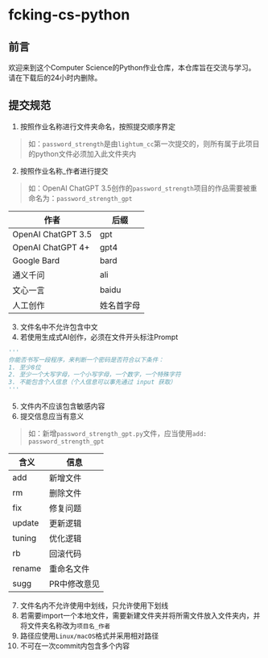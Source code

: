 # fcking-cs-python

## 前言

欢迎来到这个Computer Science的Python作业仓库，本仓库旨在交流与学习。请在下载后的24小时内删除。

## 提交规范

1. 按照作业名称进行文件夹命名，按照提交顺序界定

> 如：`password_strength`是由`lightum_cc`第一次提交的，则所有属于此项目的python文件必须加入此文件夹内

2. 按照作业名称_作者进行提交

> 如：OpenAI ChatGPT 3.5创作的`password_strength`项目的作品需要被重命名为：`password_strength_gpt`

| 作者               | 后缀       |
| ------------------ | ---------- |
| OpenAI ChatGPT 3.5 | gpt        |
| OpenAI ChatGPT 4+  | gpt4       |
| Google Bard        | bard       |
| 通义千问           | ali        |
| 文心一言           | baidu      |
| 人工创作           | 姓名首字母 |

3. 文件名中不允许包含中文
4. 若使用生成式AI创作，必须在文件开头标注Prompt

```python
'''
你能否书写一段程序，来判断一个密码是否符合以下条件：
1. 至少8位
2. 至少一个大写字母，一个小写字母，一个数字，一个特殊字符
3. 不能包含个人信息（个人信息可以事先通过 input 获取）
'''
```

5. 文件内不应该包含敏感内容
5. 提交信息应当有意义

> 如：新增`password_strength_gpt.py`文件，应当使用`add: password_strength_gpt `

| 含义   | 信息         |
| ------ | ------------ |
| add    | 新增文件     |
| rm     | 删除文件     |
| fix    | 修复问题     |
| update | 更新逻辑     |
| tuning | 优化逻辑     |
| rb     | 回滚代码     |
| rename | 重命名文件   |
| sugg   | PR中修改意见 |

7. 文件名内不允许使用中划线，只允许使用下划线
8. 若需要import一个本地文件，需要新建文件夹并将所需文件放入文件夹内，并将文件夹名称改为`项目名_作者`
9. 路径应使用`Linux/macOS`格式并采用相对路径
10. 不可在一次commit内包含多个内容
